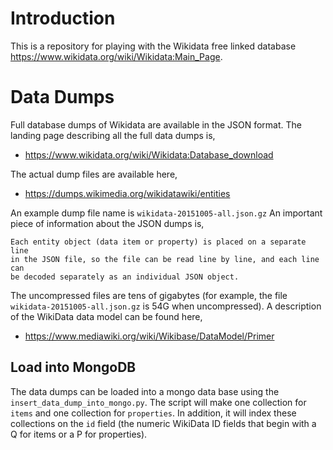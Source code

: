 # Introduction

This is a repository for playing with the Wikidata free linked database
https://www.wikidata.org/wiki/Wikidata:Main_Page.


# Data Dumps

Full database dumps of Wikidata are available in the JSON format.  The landing
page describing all the full data dumps is,

  - https://www.wikidata.org/wiki/Wikidata:Database_download

The actual dump files are available here,

  - https://dumps.wikimedia.org/wikidatawiki/entities

An example dump file name is ``wikidata-20151005-all.json.gz``
An important piece of information about the JSON dumps is,

    Each entity object (data item or property) is placed on a separate line
    in the JSON file, so the file can be read line by line, and each line can
    be decoded separately as an individual JSON object.

The uncompressed files are tens of gigabytes (for example, the file
``wikidata-20151005-all.json.gz`` is 54G when uncompressed).  A
description of the WikiData data model can be found here,

  - https://www.mediawiki.org/wiki/Wikibase/DataModel/Primer

## Load into MongoDB

The data dumps can be loaded into a mongo data base using the
``insert_data_dump_into_mongo.py``.  The script will make one collection
for ``items`` and one collection for ``properties``.  In addition, it will
index these collections on the ``id`` field (the numeric WikiData ID fields
that begin with a Q for items or a P for properties).